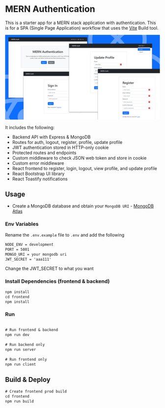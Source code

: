 # MERN Authentication

This is a starter app for a MERN stack application with authentication. This is for a SPA (Single Page Application) workflow that uses the [Vite](https://vite.dev) Build tool. 

<img src="./frontend/public/screen.png" />

It includes the following:

- Backend API with Express & MongoDB
- Routes for auth, logout, register, profile, update profile
- JWT authentication stored in HTTP-only cookie
- Protected routes and endpoints
- Custom middleware to check JSON web token and store in cookie
- Custom error middleware
- React frontend to register, login, logout, view profile, and update profile
- React Bootstrap UI library
- React Toastify notifications

## Usage

- Create a MongoDB database and obtain your `MongoDB URI` - [MongoDB Atlas](https://www.mongodb.com/cloud/atlas/register)

### Env Variables

Rename the `.env.example` file to `.env` and add the following

```
NODE_ENV = development
PORT = 5001
MONGO_URI = your mongodb uri
JWT_SECRET = 'aaa111'
```

Change the JWT_SECRET to what you want

### Install Dependencies (frontend & backend)

```
npm install
cd frontend
npm install
```

### Run

```

# Run frontend & backend
npm run dev

# Run backend only
npm run server

# Run frontend only
npm run client
```

## Build & Deploy

```
# Create frontend prod build
cd frontend
npm run build
```